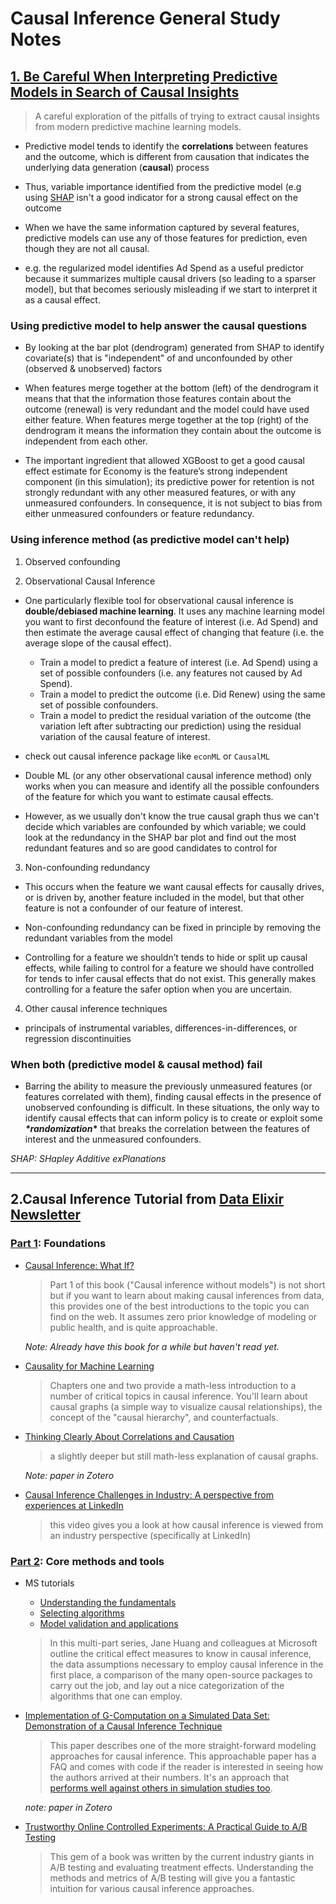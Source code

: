 # Causal Inference General Study Notes

## [1. Be Careful When Interpreting Predictive Models in Search of Causal Insights](https://towardsdatascience.com/be-careful-when-interpreting-predictive-models-in-search-of-causal-insights-e68626e664b6)

> A careful exploration of the pitfalls of trying to extract causal insights from modern predictive machine learning models.

- Predictive model tends to identify the **correlations** between features and the outcome, which is different from causation that indicates the underlying data generation (**causal**) process

- Thus, variable importance identified from the predictive model (e.g using [SHAP](**https://github.com/slundberg/shap**) isn't a good indicator for a strong causal effect on the outcome

- When we have the same information captured by several features, predictive models can use any of those features for prediction, even though they are not all causal. 

- e.g. the regularized model identifies Ad Spend as a useful predictor because it summarizes multiple causal drivers (so leading to a sparser model), but that becomes seriously misleading if we start to interpret it as a causal effect.

### Using predictive model to help answer the causal questions

- By looking at the bar plot (dendrogram) generated from SHAP to identify covariate(s) that is  "independent" of and unconfounded by other (observed & unobserved) factors

- When features merge together at the bottom (left) of the dendrogram it means that that the information those features contain about the outcome (renewal) is very redundant and the model could have used either feature. When features merge together at the top (right) of the dendrogram it means the information they contain about the outcome is independent from each other.

- The important ingredient that allowed XGBoost to get a good causal effect estimate for Economy is the feature’s strong independent component (in this simulation); its predictive power for retention is not strongly redundant with any other measured features, or with any unmeasured confounders. In consequence, it is not subject to bias from either unmeasured confounders or feature redundancy.

### Using inference method (as predictive model can't help)

1. Observed confounding

2. Observational Causal Inference

- One particularly flexible tool for observational causal inference is **double/debiased machine learning**. It uses any machine learning model you want to first deconfound the feature of interest (i.e. Ad Spend) and then estimate the average causal effect of changing that feature (i.e. the average slope of the causal effect).
  - Train a model to predict a feature of interest (i.e. Ad Spend) using a set of possible confounders (i.e. any features not caused by Ad Spend).
  - Train a model to predict the outcome (i.e. Did Renew) using the same set of possible confounders.
  - Train a model to predict the residual variation of the outcome (the variation left after subtracting our prediction) using the residual variation of the causal feature of interest.
- check out causal inference package like `econML` or `CausalML`

- Double ML (or any other observational causal inference method) only works when you can measure and identify all the possible confounders of the feature for which you want to estimate causal effects.

- However, as we usually don't know the true causal graph thus we can't decide which variables are confounded by which variable; we could look at the redundancy in the SHAP bar plot and find out the most redundant features and so are good candidates to control for

3. Non-confounding redundancy

- This occurs when the feature we want causal effects for causally drives, or is driven by, another feature included in the model, but that other feature is not a confounder of our feature of interest.

- Non-confounding redundancy can be fixed in principle by removing the redundant variables from the model

- Controlling for a feature we shouldn’t tends to hide or split up causal effects, while failing to control for a feature we should have controlled for tends to infer causal effects that do not exist. This generally makes controlling for a feature the safer option when you are uncertain.

4. Other causal inference techniques

- principals of instrumental variables, differences-in-differences, or regression discontinuities

### When both (predictive model & causal method) fail

- Barring the ability to measure the previously unmeasured features (or features correlated with them), finding causal effects in the presence of unobserved confounding is difficult. In these situations, the only way to identify causal effects that can inform policy is to create or exploit some ***\*randomization\**** that breaks the correlation between the features of interest and the unmeasured confounders. 

*_SHAP: SHapley Additive exPlanations_*


----


## 2.Causal Inference Tutorial from [Data Elixir Newsletter](https://dataelixir.com/)
### [Part 1](https://dataelixir.com/issues/378.html): Foundations
- [Causal Inference: What If?](https://news.dataelixir.com/t/t-l-qzxdd-l-x/)
  > Part 1 of this book ("Causal inference without models") is not short but if you want to learn about making causal inferences from data, this provides one of the best introductions to the topic you can find on the web. It assumes zero prior knowledge of modeling or public health, and is quite approachable. 

  *Note: Already have this book for a while but haven't read yet.*

- [Causality for Machine Learning](https://ff13.fastforwardlabs.com)
  > Chapters one and two provide a math-less introduction to a number of critical topics in causal inference. You'll learn about causal graphs (a simple way to visualize causal relationships), the concept of the "causal hierarchy", and counterfactuals.

- [Thinking Clearly About Correlations and Causation](https://journals.sagepub.com/doi/full/10.1177/2515245917745629?utm_campaign=Data_Elixir&utm_source=Data_Elixir_378)
 
  > a slightly deeper but still math-less explanation of causal graphs.

  *Note: paper in Zotero*

- [Causal Inference Challenges in Industry: A perspective from experiences at LinkedIn](https://www.youtube.com/watch?v=OoKsLAvyIYA)
  > this video gives you a look at how causal inference is viewed from an industry perspective (specifically at LinkedIn)

### [Part 2](https://dataelixir.com/issues/381.html): Core methods and tools

- MS tutorials
  - [Understanding the fundamentals](https://medium.com/data-science-at-microsoft/causal-inference-part-1-of-3-understanding-the-fundamentals-816f4723e54a) 
  - [Selecting algorithms](https://medium.com/data-science-at-microsoft/causal-inference-part-2-of-3-selecting-algorithms-a966f8228a2d)
  -  [Model validation and applications](https://medium.com/data-science-at-microsoft/causal-inference-part-3-of-3-model-validation-and-applications-c84764156a29)
  
    > In this multi-part series, Jane Huang and colleagues at Microsoft outline the critical effect measures to know in causal inference, the data assumptions necessary to employ causal inference in the first place, a comparison of the many open-source packages to carry out the job, and lay out a nice categorization of the algorithms that one can employ. 

- [Implementation of G-Computation on a Simulated Data Set: Demonstration of a Causal Inference Technique](https://academic.oup.com/aje/article/173/7/731/104142?utm_campaign=Data_Elixir&utm_source=Data_Elixir_381) 

  > This paper describes one of the more straight-forward modeling approaches for causal inference. This approachable paper has a FAQ and comes with code if the reader is interested in seeing how the authors arrived at their numbers. It's an approach that [performs well against others in simulation studies too](https://news.dataelixir.com/t/t-l-qjlcut-ehrkiilji-v/).

  *note: paper in Zotero*

- [Trustworthy Online Controlled Experiments:
A Practical Guide to A/B Testing](https://experimentguide.com/?Chap1T)
  
  > This gem of a book was written by the current industry giants in A/B testing and evaluating treatment effects. Understanding the methods and metrics of A/B testing will give you a fantastic intuition for various causal inference approaches.  